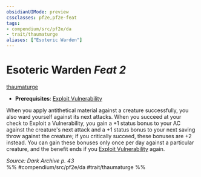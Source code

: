 ```yaml
---
obsidianUIMode: preview
cssclasses: pf2e,pf2e-feat
tags:
- compendium/src/pf2e/da
- trait/thaumaturge
aliases: ["Esoteric Warden"]
---
```

# Esoteric Warden  *Feat 2*  
[thaumaturge](rules/traits/thaumaturge-da.md "Thaumaturge Class Trait")  

- **Prerequisites**: [Exploit Vulnerability](rules/actions/exploit-vulnerability-da.md)

When you apply antithetical material against a creature successfully, you also ward yourself against its next attacks. When you succeed at your check to Exploit a Vulnerability, you gain a +1 status bonus to your AC against the creature's next attack and a +1 status bonus to your next saving throw against the creature; if you critically succeed, these bonuses are +2 instead. You can gain these bonuses only once per day against a particular creature, and the benefit ends if you [Exploit Vulnerability](rules/actions/exploit-vulnerability-da.md) again.

*Source: Dark Archive p. 43*  
%% #compendium/src/pf2e/da #trait/thaumaturge %%